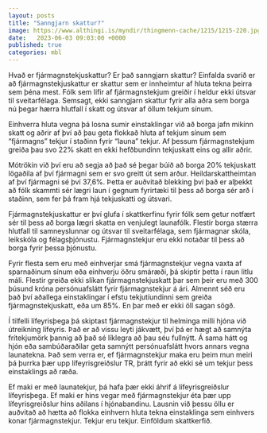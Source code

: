 ```yaml
---
layout: posts
title: "Sanngjarn skattur?"
image: https://www.althingi.is/myndir/thingmenn-cache/1215/1215-220.jpg
date:   2023-06-03 09:03:00 +0000
published: true
categories: mbl
---
```

Hvað er fjármagnstekjuskattur? Er það sanngjarn skattur? Einfalda svarið er að fjármagnstekjuskattur er skattur sem er innheimtur af hluta tekna þeirra sem þéna mest. Fólk sem lifir af fjármagnstekjum greiðir í heldur ekki útsvar til sveitarfélaga. Semsagt, ekki sanngjarn skattur fyrir alla aðra sem borga nú þegar hærra hlutfall í skatt og útsvar af öllum tekjum sínum.

Einhverra hluta vegna þá losna sumir einstaklingar við að borga jafn mikinn skatt og aðrir af því að þau geta flokkað hluta af tekjum sínum sem “fjármagns” tekjur í staðinn fyrir “launa” tekjur. Af þessum fjármagnstekjum greiða þau svo 22% skatt en ekki hefðbundinn tekjuskatt eins og allir aðrir. 

Mótrökin við því eru að segja að það sé þegar búið að borga 20% tekjuskatt lögaðila af því fjármagni sem er svo greitt út sem arður. Heildarskattheimtan af því fjármagni sé því 37,6%. Þetta er auðvitað blekking því það er alþekkt að fólk skammti sér lægri laun í gegnum fyrirtæki til þess að borga sér arð í staðinn, sem fer þá fram hjá tekjuskatti og útsvari.

Fjármagnstekjuskattur er því glufa í skattkerfinu fyrir fólk sem getur notfært sér til þess að borga lægri skatta en venjulegt launafólk. Flestir borga stærra hlutfall til samneyslunnar og útsvar til sveitarfélaga, sem fjármagnar skóla, leikskóla og félagsþjónustu. Fjármagnstekjur eru ekki notaðar til þess að borga fyrir þessa þjónustu.

Fyrir flesta sem eru með einhverjar smá fjármagnstekjur vegna vaxta af sparnaðinum sínum eða einhverju öðru smáræði, þá skiptir þetta í raun litlu máli. Flestir greiða ekki slíkan fjármagnstekjuskatt þar sem þeir eru með 300 þúsund króna persónuafslátt fyrir fjármagnstekjur á ári. Almennt séð eru það því aðallega einstaklingar í efstu tekjutíundinni sem greiða fjármagnstekjuskatt, eða um 85%. En þar með er ekki öll sagan sögð.

Í tilfelli lífeyrisþega þá skiptast fjármagnstekjur til helminga milli hjóna við útreikning lífeyris. Það er að vissu leyti jákvætt, því þá er hægt að samnýta frítekjumörk þannig að það sé líklegra að þau séu fullnýtt. Á sama hátt og hjón eða sambúðaraðilar geta samnýtt persónuafslátt hvors annars vegna launatekna. Það sem verra er, ef fjármagnstekjur maka eru þeim mun meiri þá þurrka þær upp lífeyrisgreiðslur TR, þrátt fyrir að ekki sé um tekjur þess einstaklings að ræða. 

Ef maki er með launatekjur, þá hafa þær ekki áhrif á lífeyrisgreiðslur lífeyrisþega. Ef maki er hins vegar með fjármagnstekjur éta þær upp lífeyrisgreiðslur hins aðilans í hjónabandinu. Lausnin við þessu öllu er auðvitað að hætta að flokka einhvern hluta tekna einstaklinga sem einhvers konar fjármagnstekjur. Tekjur eru tekjur. Einföldum skattkerfið.
